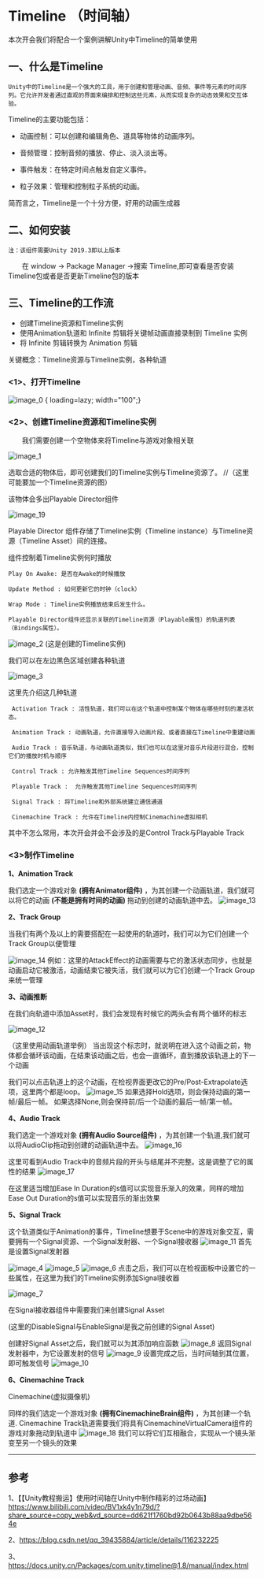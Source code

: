 # Timeline （时间轴）

本次开会我们将配合一个案例讲解Unity中Timeline的简单使用

## 一、什么是Timeline
    Unity中的Timeline是一个强大的工具，用于创建和管理动画、音频、事件等元素的时间序列。它允许开发者通过直观的界面来编排和控制这些元素，从而实现复杂的动态效果和交互体验。

Timeline的主要功能包括：
- 动画控制：可以创建和编辑角色、道具等物体的动画序列。

- 音频管理：控制音频的播放、停止、淡入淡出等。

- 事件触发：在特定时间点触发自定义事件。

- 粒子效果：管理和控制粒子系统的动画。

简而言之，Timeline是一个十分方便，好用的动画生成器

## 二、如何安装
    注：该组件需要Unity 2019.3即以上版本
 
&emsp;&emsp;在 window -> Package Manager ->搜索
Timeline,即可查看是否安装Timeline包或者是否更新Timeline包的版本

## 三、Timeline的工作流

- 创建Timeline资源和Timeline实例
- 使用Animation轨道和 Infinite 剪辑将关键帧动画直接录制到 Timeline 实例
- 将 Infinite 剪辑转换为 Animation 剪辑

关键概念：Timeline资源与Timeline实例，各种轨道



### <1>、打开Timeline

![image_0](../../../assets/xingsi/game/meeting/image.png)
{ loading=lazy; width="100";}

### <2>、创建Timeline资源和Timeline实例

&emsp;&emsp;我们需要创建一个空物体来将Timeline与游戏对象相关联

![image_1](../../../assets/xingsi/game/meeting/image_1.png)

选取合适的物体后，即可创建我们的Timeline实例与Timeline资源了。
//（这里可能要加一个Timeline资源的图）

该物体会多出Playable Director组件

![image_19](../../../assets/xingsi/game/meeting/image_19.png)

Playable Director 组件存储了Timeline实例（Timeline instance）与Timeline资源（Timeline Asset）间的连接。

组件控制着Timeline实例何时播放

    Play On Awake: 是否在Awake的时候播放 

    Update Method : 如何更新它的时钟（clock）

    Wrap Mode : Timeline实例播放结束后发生什么。

    Playable Director组件还显示关联的Timeline资源（Playable属性）的轨道列表（Bindings属性）。

![image_2](../../../assets/xingsi/game/meeting/image_2.png)
(这是创建的Timeline实例)

我们可以在左边黑色区域创建各种轨道

![image_3](../../../assets/xingsi/game/meeting/image_3.png)

这里先介绍这几种轨道

     Activation Track : 活性轨道，我们可以在这个轨道中控制某个物体在哪些时刻的激活状态。

     Animation Track : 动画轨道，允许直接导入动画片段、或者直接在Timeline中重建动画

     Audio Track : 音乐轨道，与动画轨道类似，我们也可以在这里对音乐片段进行混合，控制它们的播放时机与顺序

     Control Track : 允许触发其他Timeline Sequences时间序列

     Playable Track :  允许触发其他Timeline Sequences时间序列

     Signal Track : 将Timeline和外部系统建立通信通道

     Cinemachine Track : 允许在Timeline内控制Cinemachine虚拟相机

其中不怎么常用，本次开会并会不会涉及的是Control Track与Playable Track

### <3>制作Timeline

**1、Animation Track**

我们选定一个游戏对象 **(拥有Animator组件)** ，为其创建一个动画轨道，我们就可以将它的动画 **(不能是拥有时间的动画)** 拖动到创建的动画轨道中去。
![image_13](../../../assets/xingsi/game/meeting/image_13.png)

**2、Track Group**

当我们有两个及以上的需要搭配在一起使用的轨道时，我们可以为它们创建一个Track Group以便管理

![image_14](../../../assets/xingsi/game/meeting/image_14.png)
例如：这里的AttackEffect的动画需要与它的激活状态同步，也就是动画启动它被激活，动画结束它被失活，我们就可以为它们创建一个Track Group来统一管理

**3、动画推断**

在我们向轨道中添加Asset时，我们会发现有时候它的两头会有两个循环的标志

![image_12](../../../assets/xingsi/game/meeting/image_12.png)

（这里使用动画轨道举例）
当出现这个标志时，就说明在进入这个动画之前，物体都会循环该动画，在结束该动画之后，也会一直循环，直到播放该轨道上的下一个动画

我们可以点击轨道上的这个动画，在检视界面更改它的Pre/Post-Extrapolate选项，这里两个都是loop。
![image_15](../../../assets/xingsi/game/meeting/image_15.png)
如果选择Hold选项，则会保持动画的第一帧/最后一帧。
如果选择None,则会保持前/后一个动画的最后一帧/第一帧。

**4、Audio Track**

我们选定一个游戏对象 **(拥有Audio Source组件)** ，为其创建一个轨道,我们就可以将AudioClip拖动到创建的动画轨道中去。
![image_16](../../../assets/xingsi/game/meeting/image_16.png)

这里可看到Audio Track中的音频片段的开头与结尾并不完整。这是调整了它的属性的结果
![image_17](../../../assets/xingsi/game/meeting/image_17.png)

在这里适当增加Ease In Duration的s值可以实现音乐渐入的效果，同样的增加Ease Out Duration的s值可以实现音乐的渐出效果

**5、Signal Track**

这个轨道类似于Animation的事件，Timeline想要于Scene中的游戏对象交互，需要拥有一个Signal资源、一个Signal发射器、一个Signal接收器
![image_11](../../../assets/xingsi/game/meeting/image_11.png)
首先是设置Signal发射器

![image_4](../../../assets/xingsi/game/meeting/image_4.png)
![image_5](../../../assets/xingsi/game/meeting/image_5.png)
![image_6](../../../assets/xingsi/game/meeting/image_6.png)
点击之后，我们可以在检视面板中设置它的一些属性，在这里为我们的Timeline实例添加Signal接收器

![image_7](../../../assets/xingsi/game/meeting/image_7.png)

在Signal接收器组件中需要我们来创建Signal Asset 

(这里的DisableSignal与EnableSignal是我之前创建的Signal Asset)

创建好Signal Asset之后，我们就可以为其添加响应函数
![image_8](../../../assets/xingsi/game/meeting/image_8.png)
返回Signal 发射器中，为它设置发射的信号
![image_9](../../../assets/xingsi/game/meeting/image_9.png)
设置完成之后，当时间轴到其位置，即可触发信号
![image_10](../../../assets/xingsi/game/meeting/image_10.png)

**6、Cinemachine Track**

Cinemachine(虚拟摄像机)

同样的我们选定一个游戏对象 **(拥有CinemachineBrain组件)** ，为其创建一个轨道.
Cinemachine Track轨道需要我们将具有CinemachineVirtualCamera组件的游戏对象拖动到轨道中
![image_18](../../../assets/xingsi/game/meeting/image_18.png)
我们可以将它们互相融合，实现从一个镜头渐变至另一个镜头的效果

-----
## 参考
1、【【Unity教程搬运】使用时间轴在Unity中制作精彩的过场动画】 https://www.bilibili.com/video/BV1xk4y1n79d/?share_source=copy_web&vd_source=dd621f1760bd92b0643b88aa9dbe564e

2、https://blog.csdn.net/qq_39435884/article/details/116232225

3、https://docs.unity.cn/Packages/com.unity.timeline@1.8/manual/index.html